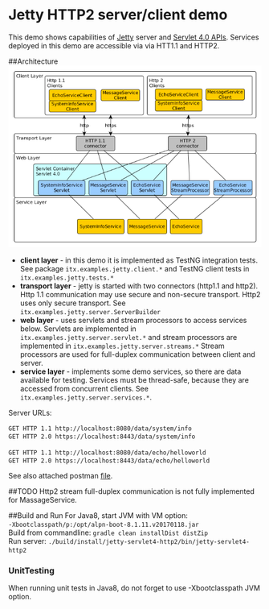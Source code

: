 # Jetty HTTP2 server/client demo
This demo shows capabilities of [Jetty](https://www.eclipse.org/jetty/) server 
and [Servlet 4.0 APIs](https://jcp.org/en/jsr/detail?id=369). 
Services deployed in this demo are accessible via via HTT1.1 and HTTP2. 

##Architecture
![](docs/architecture.png)

* __client layer__ - in this demo it is implemented as TestNG integration tests.
                     See package ```itx.examples.jetty.client.*``` and TestNG client tests in ```itx.examples.jetty.tests.*```
* __transport layer__ - jetty is started with two connectors (http1.1 and http2). Http 1.1 communication may use secure and non-secure transport. 
                     Http2 uses only secure transport. See ```itx.examples.jetty.server.ServerBuilder```                       
* __web layer__ - uses servlets and stream processors to access services below. 
                     Servlets are implemented in ```itx.examples.jetty.server.servlet.*``` 
                     and stream processors are implemented in ```itx.examples.jetty.server.streams.*```
                     Stream processors are used for full-duplex communication between client and server.
* __service layer__ - implements some demo services, so there are data available for testing.
                     Services must be thread-safe, because they are accessed from concurrent clients.
                     See ```itx.examples.jetty.server.services.*```.

Server URLs:
```
GET HTTP 1.1 http://localhost:8080/data/system/info
GET HTTP 2.0 https://localhost:8443/data/system/info

GET HTTP 1.1 http://localhost:8080/data/echo/helloworld
GET HTTP 2.0 https://localhost:8443/data/echo/helloworld
```
See also attached postman [file](docs/jetty-http2.postman_collection.json).

##TODO
Http2 stream full-duplex communication is not fully implemented for MassageService.

##Build and Run
For Java8, start JVM with VM option:  
```-Xbootclasspath/p:/opt/alpn-boot-8.1.11.v20170118.jar```  
Build from commandline: ```gradle clean installDist distZip```  
Run server: ```./build/install/jetty-servlet4-http2/bin/jetty-servlet4-http2```

### UnitTesting
When running unit tests in Java8, do not forget to use
-Xbootclasspath JVM option.
